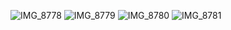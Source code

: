 ![IMG_8778](https://github.com/LeviSilvaz99/swiftui-maps/assets/57275766/c8db33aa-bff6-41eb-ae23-d55531b6b470)
![IMG_8779](https://github.com/LeviSilvaz99/swiftui-maps/assets/57275766/2d2246b1-7631-46a7-b317-2f96eb0577d1)
![IMG_8780](https://github.com/LeviSilvaz99/swiftui-maps/assets/57275766/f460f464-6a99-49a6-b2ff-2b55513b2f70)
![IMG_8781](https://github.com/LeviSilvaz99/swiftui-maps/assets/57275766/a44f1db2-3295-4d56-8582-ca6f1124a209)
